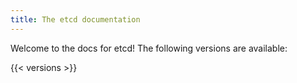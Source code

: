 ```yaml
---
title: The etcd documentation
---
```


Welcome to the docs for etcd! The following versions are available:

{{< versions >}}
